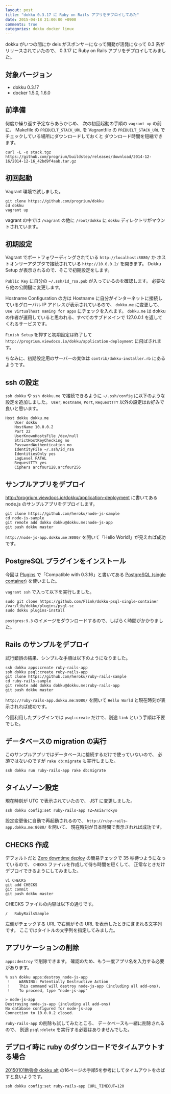 ```yaml
---
layout: post
title: "dokku 0.3.17 に Ruby on Rails アプリをデプロイしてみた"
date: 2015-04-18 21:00:00 +0900
comments: true
categories: dokku docker linux
---
```

dokku がいつの間にか deis がスポンサーになって開発が活発になって 0.3 系がリリースされていたので、
0.3.17 に Ruby on Rails アプリをデプロイしてみました。

<!--more-->

## 対象バージョン

- dokku 0.3.17
- docker 1.5.0, 1.6.0

## 前準備

何度か繰り返す予定ならあらかじめ、
次の初回起動の手順の `vagrant up` の前に、
Makefile の `PREBUILT_STACK_URL` を
Vagrantfile の `PREBUILT_STACK_URL` で
チェックしている場所にダウンロードしておくと
ダウンロード時間を短縮できます。

    curl -L -o stack.tgz https://github.com/progrium/buildstep/releases/download/2014-12-16/2014-12-16_42bd9f4aab.tar.gz

## 初回起動

Vagrant 環境で試しました。

    git clone https://github.com/progrium/dokku
    cd dokku
    vagrant up

vagrant の中では `/vagrant` の他に `/root/dokku` に `dokku` ディレクトリがマウントされています。

## 初期設定

Vagrant でポートフォワーディングされている `http://localhost:8080/` か
ホストオンリーアダプタで接続されている `http://10.0.0.2/` を開きます。
Dokku Setup が表示されるので、そこで初期設定をします。

`Public Key` に自分の `~/.ssh/id_rsa.pub` が入っているのを確認します。
必要なら他の公開鍵に変更します。

Hostname Configuration の方は Hostname に自分がインターネットに接続しているグローバル IP アドレスが表示されているので、
`dokku.me` に変更して、
`Use virtualhost naming for apps` にチェックを入れます。
`dokku.me` は dokku の作者が運用していると思われる、すべてのサブドメインで 127.0.0.1 を返してくれるサービスです。

`Finish Setup` を押すと初期設定は終了して
`http://progrium.viewdocs.io/dokku/application-deployment`
に飛ばされます。

ちなみに、初期設定用のサーバーの実体は
`contrib/dokku-installer.rb`
にあるようです。

## ssh の設定

`ssh dokku` や `ssh dokku.me` で接続できるように
`~/.ssh/config` に以下のような設定を追加しました。
`User`, `Hostname`, `Port`, `RequestTTY` 以外の設定はお好みで良いと思います。

    Host dokku dokku.me
	    User dokku
	    HostName 10.0.0.2
	    Port 22
	    UserKnownHostsFile /dev/null
	    StrictHostKeyChecking no
	    PasswordAuthentication no
	    IdentityFile ~/.ssh/id_rsa
	    IdentitiesOnly yes
	    LogLevel FATAL
	    RequestTTY yes
	    Ciphers arcfour128,arcfour256

## サンプルアプリをデプロイ

http://progrium.viewdocs.io/dokku/application-deployment に書いてある node.js のサンプルアプリをデプロイします。

    git clone https://github.com/heroku/node-js-sample
    cd node-js-sample
	git remote add dokku dokku@dokku.me:node-js-app
    git push dokku master

`http://node-js-app.dokku.me:8080/` を開いて「Hello World!」が見えれば成功です。

## PostgreSQL プラグインをインストール

今回は
[Plugins](http://progrium.viewdocs.io/dokku/plugins "Plugins")
で「Compatible with 0.3.16」と書いてある
[PostgreSQL (single container)](https://github.com/Flink/dokku-psql-single-container "PostgreSQL (single container)")
を使いました。

`vagrant ssh` で入って以下を実行しました。

    sudo git clone https://github.com/Flink/dokku-psql-single-container /var/lib/dokku/plugins/psql-sc
    sudo dokku plugins-install

`postgres:9.3` のイメージをダウンロードするので、しばらく時間がかかりました。

## Rails のサンプルをデプロイ

試行錯誤の結果、シンプルな手順は以下のようになりました。

    ssh dokku apps:create ruby-rails-app
    ssh dokku psql:create ruby-rails-app
    git clone https://github.com/heroku/ruby-rails-sample
	cd ruby-rails-sample
	git remote add dokku dokku@dokku.me:ruby-rails-app
    git push dokku master

`http://ruby-rails-app.dokku.me:8080/` を開いて `Hello World` と現在時刻が表示されれば成功です。

今回利用したプラグインでは `psql:create` だけで、別途 `link` という手順は不要でした。

## データベースの migration の実行

このサンプルアプリではデータベースに接続するだけで使っていないので、
必須ではないのですが `rake db:migrate` も実行しました。

    ssh dokku run ruby-rails-app rake db:migrate

## タイムゾーン設定

現在時刻が UTC で表示されていたので、
JST に変更しました。

    ssh dokku config:set ruby-rails-app TZ=Asia/Tokyo

設定変更後に自動で再起動されるので、
`http://ruby-rails-app.dokku.me:8080/` を開いて、
現在時刻が日本時間で表示されれば成功です。

## CHECKS 作成

デフォルトだと
[Zero downtime deploy](http://progrium.viewdocs.io/dokku/application-deployment#user-content-zero-downtime-deploy "Zero downtime deploy")
の簡易チェックで 35 秒待つようになっているので、
`CHECKS` ファイルを作成して待ち時間を短くして、
正常なときだけデプロイできるようにしてみました。

    vi CHECKS
    git add CHECKS
	git commit
	git push dokku master

CHECKS ファイルの内容は以下の通りです。

    /	RubyRailsSample

左側がチェックする URL で右側がその URL を表示したときに含まれる文字列です。
ここではタイトルの文字列を指定してみました。

## アプリケーションの削除

`apps:destroy` で削除できます。
確認のため、もう一度アプリ名を入力する必要があります。

    % ssh dokku apps:destroy node-js-app
     !    WARNING: Potentially Destructive Action
     !    This command will destroy node-js-app (including all add-ons).
     !    To proceed, type "node-js-app"
    
    > node-js-app
    Destroying node-js-app (including all add-ons)
    No database configured for node-js-app
    Connection to 10.0.0.2 closed.

`ruby-rails-app` の削除も試してみたところ、
データベースも一緒に削除されるので、
別途 `psql:delete` を実行する必要はありませんでした。

## デプロイ時に ruby のダウンロードでタイムアウトする場合

[20150101勉強会 dokku alt](http://www.slideshare.net/snumano/20150101-dokku-alt "20150101勉強会 dokku alt")
の16ページの手順5を参考にしてタイムアウトをのばすと良いようです。

    ssh dokku config:set ruby-rails-app CURL_TIMEOUT=120
